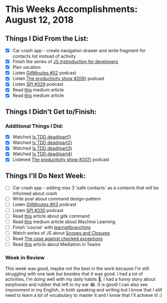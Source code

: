 # This Weeks Accomplishments: August 12, 2018

## Things I Did From the List:

- [x] Car crash app - create navigation drawer and write fragment for contacts list instead of activity
- [x] Finish the series of [JS instroduction for developers](https://javabrains.io/courses/corejs_jsfordev/)
- [x] Plan vacation
- [x] Listen [GitMinutes #02](http://episodes.gitminutes.com/2013/04/gitminutes-02-matthew-mccullough-on.html) podcast
- [x] Listen [The productivity show #206)](http://www.asianefficiency.com/podcast/206-overwhelm/) podcast
- [x] Listen [SPI #329](https://www.smartpassiveincome.com/podcasts/most-important-business-conversations-dan-andrews/) podcast
- [x] Read [this](https://medium.freecodecamp.org/the-art-of-computer-programming-by-donald-knuth-82e275c8764f) medium article
- [x] Read [this](https://medium.com/@Bunsters/5-good-reasons-why-you-should-not-start-a-business-6aae1a46d79) medium article 

## Things I Didn't Get to/Finish:


### Additional Things I Did:

- [x] Watched [Is TDD dead(part1)](https://www.youtube.com/watch?v=z9quxZsLcfo)
- [x] Watched [Is TDD dead(part2)](https://www.youtube.com/watch?v=JoTB2mcjU7w)
- [x] Watched [Is TDD dead(part3)](https://www.youtube.com/watch?v=YNw4baDz6WA)
- [x] Watched [Is TDD dead(part4)](https://www.youtube.com/watch?v=dGtasFJnUxI)
- [x] Listened [The productivity show #207)](http://www.asianefficiency.com/podcast/207-personal-retreat/) podcast

## Things I'll Do Next Week:

- [ ] Car crash app - adding max 3 'safe contacts' as a contacts that will be informed about crash
- [ ] Write post about command design-pattern
- [ ] Listen [GitMinutes #03](http://episodes.gitminutes.com/2013/04/gitminutes-03-richard-schneeman-on-git.html) podcast
- [ ] Listen [SPI #330](https://www.smartpassiveincome.com/podcasts/building-a-personal-brand-jadah-sellner/) podcast
- [ ] Read [this](https://lostechies.com/joshuaflanagan/2010/09/03/use-gitk-to-understand-git/) article about gitk command
- [ ] Read [this](https://medium.freecodecamp.org/machine-learning-how-to-go-from-zero-to-hero-40e26f8aa6da) medium article about Machine Learning 
- [ ] Finish 'course' with [learngitbranching](https://learngitbranching.js.org/)
- [ ] Watch series of JS about [Scopes and Closures](https://javabrains.thinkific.com/courses/corejs-scopesclosures)
- [ ] Read [The case against checked exceptions](https://stackoverflow.com/questions/613954/the-case-against-checked-exceptions)
- [ ] Read [this](https://blog.tfnico.com/2018/07/mediation-in-teams.html) article about Mediation in Teams

### Week in Review
This week was good, maybe not the best in the work because I'm still struggling with one task but besides that it was good. I had a lot of activities, I'm doing well with my daily habits 💪, I had a funny story about earphones and rubber that left in my ear 😂. It is good! I can also see improvment in my English, in both speaking and writing but I know that I still need to learn a lot of vocabulary to master it and I know that I'll achieve it! :)
